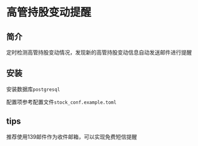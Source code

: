 # 高管持股变动提醒

## 简介
定时检测高管持股变动情况，发现新的高管持股变动信息自动发送邮件进行提醒

## 安装
安装数据库`postgresql`

配置项参考配置文件`stock_conf.example.toml`

## tips
推荐使用139邮件作为收件邮箱，可以实现免费短信提醒
